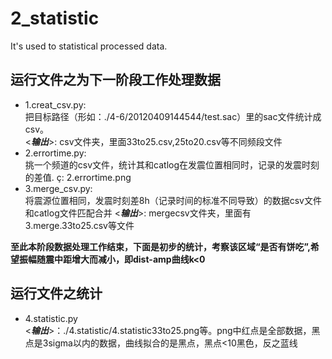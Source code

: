 # 2_statistic
It's used to statistical processed data.

## 运行文件之为下一阶段工作处理数据
* 1.creat_csv.py:  
  把目标路径（形如：./4-6/20120409144544/test.sac）里的sac文件统计成csv。  
  <_**输出**_>: csv文件夹，里面33to25.csv,25to20.csv等不同频段文件
* 2.errortime.py:  
  挑一个频道的csv文件，统计其和catlog在发震位置相同时，记录的发震时刻的差值.
  ç: 2.errortime.png
* 3.merge_csv.py:  
  将震源位置相同，发震时刻差8h（记录时间的标准不同导致）的数据csv文件和catlog文件匹配合并
  <_**输出**_>: mergecsv文件夹，里面有3.merge.33to25.csv等文件

**至此本阶段数据处理工作结束，下面是初步的统计，考察该区域“是否有饼吃”,希望振幅随震中距增大而减小，即dist-amp曲线k<0**

## 运行文件之统计
* 4.statistic.py  
  <_**输出**_>：./4.statistic/4.statistic33to25.png等。png中红点是全部数据，黑点是3sigma以内的数据，曲线拟合的是黑点，黑点<10黑色，反之蓝线

